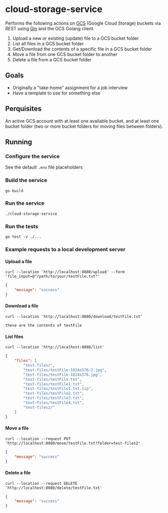 # cloud-storage-service

Performs the following actions on [GCS](https://cloud.google.com/storage)
(Google Cloud Storage) buckets via REST using
[Gin](https://github.com/gin-gonic/gin) and the GCS Golang client.

1. Upload a new or existing (update) file to a GCS bucket folder
2. List all files in a GCS bucket folder
3. Get/Download the contents of a specific file in a GCS bucket folder
4. Move a file from one GCS bucket folder to another
5. Delete a file from a GCS bucket folder

## Goals

- Originally a "take-home" assignment for a job interview
- Have a template to use for something else

## Perquisites

An active GCS account with at least one available bucket, and at least one
bucket folder (two or more bucket folders for moving files between folders).

## Running

### Configure the service

See the default `.env` file placeholders

### Build the service

```shell
go build
```

### Run the service

```shell
./cloud-storage-service
```

### Run the tests

```shell
go test -v ./...
```

### Example requests to a local development server

#### Upload a file

```shell
curl --location 'http://localhost:8080/upload' --form 'file_input=@"/path/to/your/testFile.txt"'
```

```json
{
    "message": "success"
}
```

#### Download a file

```shell
curl --location 'http://localhost:8080/download/testFile.txt'
```

```text
these are the contents of testFile
```

#### List files

```shell
curl --location 'http://localhost:8080/list'
```

```json
{
    "files": [
        "test-files/",
        "test-files/testFile-1024x576-2.jpg",
        "test-files/testFile-1024x576.jpg",
        "test-files/testFile.txt",
        "test-files/testFile1.txt",
        "test-files/testFile1.txt.zip",
        "test-files/testFile2.txt",
        "test-files/testFile3.txt",
        "test-files/testFile4.txt",
        "test-files2/"
    ]
}
```

#### Move a file

```shell
curl --location --request PUT 'http://localhost:8080/move/testFile.txt?folder=test-files2'
```

```json
{
    "message": "success"
}
```

#### Delete a file

```shell
curl --location --request DELETE 'http://localhost:8080/delete/testFile.txt'
```

```json
{
    "message": "success"
}
```
